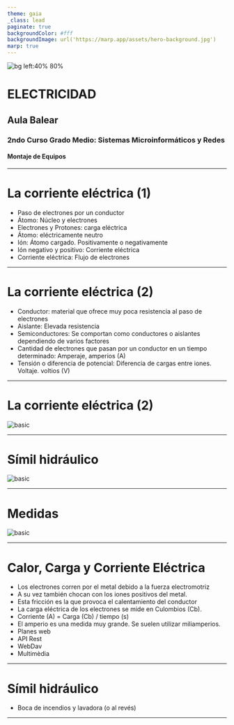 ```yaml
---
theme: gaia
_class: lead
paginate: true
backgroundColor: #fff
backgroundImage: url('https://marp.app/assets/hero-background.jpg')
marp: true
---
```


![bg left:40% 80%](https://photos.fife.usercontent.google.com/pw/ADCreHfD3HOVufXUitHLR9q3cLe6Km97PD-lED9l244xD0AjgsytjVHdC5t5uA=w294-h220-no?authuser=0)

# **ELECTRICIDAD**

## Aula Balear
### 2ndo Curso Grado Medio: Sistemas Microinformáticos y Redes
#### Montaje de Equipos

---

# La corriente eléctrica (1)

* Paso de electrones por un conductor
* Átomo: Núcleo y electrones
* Electrones y Protones: carga eléctrica
* Átomo: eléctricamente neutro
* Ión: Átomo cargado. Positivamente o negativamente
* Ión negativo y positivo: Corriente eléctrica
* Corriente eléctrica: Flujo de electrones


---

# La corriente eléctrica (2)



* Conductor: material que ofrece muy poca resistencia al paso de electrones
* Aislante: Elevada resistencia
* Semiconductores: Se comportan como conductores o aislantes dependiendo de varios factores
* Cantidad de electrones que pasan por un conductor en un tiempo determinado: Amperaje, amperios (A)
* Tensión o diferencia de potencial: Diferencia de cargas entre iones. Voltaje. voltios (V)

---

# La corriente eléctrica (2)

![basic](https://www.diegocalvo.es/wp-content/uploads/2017/06/atomo.png)


---

# Símil hidráulico

![basic](https://1.bp.blogspot.com/-lcX0O6dzMro/Xto26oKUsbI/AAAAAAAAKLM/u4_RtSo_6fM3jd29eCSsKPwDBDvj12x-ACLcBGAsYHQ/s1600/simil%2Bhidraulico%2B1.jpg)

---

# Medidas

![basic](https://cifpn1.com/electronica/wp-content/uploads/file/equivalencias_prefijos_SistemaInternacional.png)

---

# Calor, Carga y Corriente Eléctrica

* Los electrones corren por el metal debido a la fuerza electromotriz
* A su vez también chocan con los iones positivos del metal. 
* Esta fricción es la que provoca el calentamiento del conductor
* La carga eléctrica de los electrones se mide en Culombios (Cb).
* Corriente (A) = Carga (Cb) / tiempo (s)
* El amperio es una medida muy grande. Se suelen utilizar miliamperios.
* Planes web
* API Rest
* WebDav
* Multimèdia
  
---

# Símil hidráulico

* Boca de incendios y lavadora (o al revés)

---
